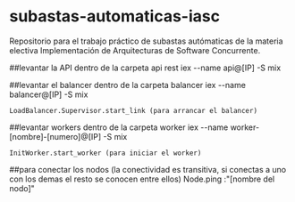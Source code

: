 # subastas-automaticas-iasc
Repositorio para el trabajo práctico de subastas autómaticas de la materia electiva Implementación de Arquitecturas de Software Concurrente.

##levantar la API
  dentro de la carpeta api rest
    iex --name api@[IP] -S mix
    

##levantar el balancer
  dentro de la carpeta balancer
    iex --name balancer@[IP] -S mix
    
    LoadBalancer.Supervisor.start_link (para arrancar el balancer)
##levantar workers
  dentro de la carpeta worker
    iex --name worker-[nombre]-[numero]@[IP] -S mix
    
    InitWorker.start_worker (para iniciar el worker)

##para conectar los nodos (la conectividad es transitiva, si conectas a uno con los demas el resto se conocen entre ellos)
Node.ping :"[nombre del nodo]"
